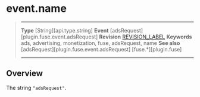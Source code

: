# event.name

> --------------------- ------------------------------------------------------------------------------------------
> __Type__              [String][api.type.string]
> __Event__             [adsRequest][plugin.fuse.event.adsRequest]
> __Revision__          [REVISION_LABEL](REVISION_URL)
> __Keywords__          ads, advertising, monetization, fuse, adsRequest, name
> __See also__			[adsRequest][plugin.fuse.event.adsRequest]
>						[fuse.*][plugin.fuse]
> --------------------- ------------------------------------------------------------------------------------------

## Overview

The string `"adsRequest"`.